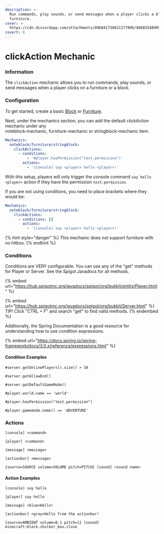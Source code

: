 ```yaml
---
description: >-
  Run commands, play sounds, or send messages when a player clicks a block or
  furniture.
cover: >-
  https://cdn.discordapp.com/attachments/896841738621177896/966825489098489856/unknown.png
coverY: 0
---
```


# clickAction Mechanic

### Information

The `clickAction` mechanic allows you to run commands, play sounds, or send messages when a player clicks on a furniture or a block.

### Configuration

To get started, create a basic [Block](../block-mechanic/) or [Furniture](../furniture-mechanic/).

Next, under the mechanics section, you can add the default clickAction mechanic under any\
noteblock-mechanic, furniture-mechanic or stringblock-mechanic item.

```yaml
Mechanics:      
  noteblock/furniture/stringblock:
    clickActions:
      - conditions:
          - '#player.hasPermission("test.permission")'
        actions:
          - '[console] say <player> hello <player>!'
```

With this setup, players will only trigger the console command `say hello <player>` action if they have the permission `test.permission`.

If you are not using conditions, you need to place brackets where they would be:

```yaml
Mechanics:
  noteblock/furniture/stringblock:
    clickActions:
      - conditions: []
        actions:
          - '[console] say <player> hello <player>!'
```

{% hint style="danger" %}
This mechanic does not support furniture with no hitbox.
{% endhint %}

### Conditions

Conditions are VERY configurable. You can use any of the "get" methods for Player or Server. See the Spigot Javadocs for all methods.

{% embed url="https://hub.spigotmc.org/javadocs/spigot/org/bukkit/entity/Player.html" %}

{% embed url="https://hub.spigotmc.org/javadocs/spigot/org/bukkit/Server.html" %}
TIP! Click "CTRL + F" and search "get" to find valid methods.
{% endembed %}

Additionally, the Spring Documentation is a good resource for understanding how to use condition expressions.

{% embed url="https://docs.spring.io/spring-framework/docs/3.0.x/reference/expressions.html" %}

#### Condition Examples

`#server.getOnlinePlayers().size() > 10`

`#server.getAllowEnd()`

`#server.getDefaultGameMode()`

`#player.world.name == 'world'`

`#player.hasPermission("test.permission")`

`#player.gamemode.name() == 'ADVENTURE'`

### Actions

`[console] <command>`

`[player] <command>`

`[message] <message>`

`[actionbar] <message>`

`{source=SOURCE volume=VOLUME pitch=PITCH} [sound] <sound name>`

#### Action Examples

`[console] say hello`

`[player] say hello`

`[message] <blue>Hello!`

`[actionbar] <gray>Hello from the actionbar!`

`{source=AMBIENT volume=0.1 pitch=1} [sound] minecraft:block.shulker_box.close`



